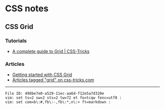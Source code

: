 # CSS notes

## CSS Grid

### Tutorials

  - [A complete guide to Grid | CSS-Tricks](https://css-tricks.com/snippets/css/complete-guide-grid/)

### Articles

  - [Getting started with CSS Grid](https://css-tricks.com/getting-started-css-grid/)
  - [Articles tagged "grid" on css-tricks.com](https://css-tricks.com/tag/grid/)

----

    File ID: 498be7e0-a529-11ec-aa6d-f12e5a7d320e
    vim: set ts=2 sw=2 sts=2 tw=72 et fo=tcqw fenc=utf8 :
    vim: set com=b\:#,fb\:-,fb\:*,n\:> ft=markdown :
